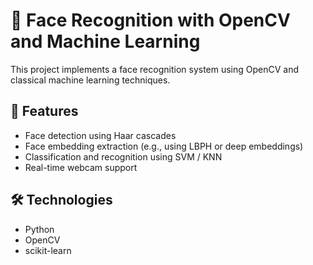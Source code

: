 # 👤 Face Recognition with OpenCV and Machine Learning

This project implements a face recognition system using OpenCV and classical machine learning techniques.

## 📌 Features

- Face detection using Haar cascades
- Face embedding extraction (e.g., using LBPH or deep embeddings)
- Classification and recognition using SVM / KNN
- Real-time webcam support

## 🛠 Technologies

- Python  
- OpenCV  
- scikit-learn  
